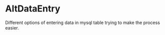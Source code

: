 # AltDataEntry
Different options of entering data in mysql table trying to make the process easier.
